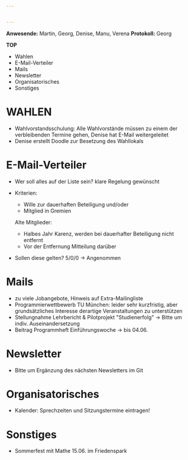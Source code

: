 ```yaml
---


---
```


**Anwesende:** Martin, Georg, Denise, Manu, Verena
**Protokoll:** Georg

**TOP** 
* Wahlen
* E-Mail-Verteiler
* Mails
* Newsletter
* Organisatorisches
* Sonstiges

# WAHLEN
* Wahlvorstandsschulung: Alle Wahlvorstände müssen zu einem der verbleibenden Termine gehen, Denise hat E-Mail weitergeleitet
* Denise erstellt Doodle zur Besetzung des Wahllokals

# E-Mail-Verteiler
* Wer soll alles auf der Liste sein? klare Regelung gewünscht
* Kriterien:
	- Wille zur dauerhaften Beteiligung
	und/oder
	- Mitglied in Gremien
	
	Alte Mitglieder:
	- Halbes Jahr Karenz, werden bei dauerhafter Beteiligung nicht entfernt
	- Vor der Entfernung Mitteilung darüber

* Sollen diese gelten? 5/0/0 -> Angenommen

# Mails
* zu viele Jobangebote, Hinweis auf Extra-Mailingliste
* Programmierwettbewerb TU München: leider sehr kurzfristig, aber grundsätzliches Interesse derartige Veranstaltungen zu unterstützen
* Stellungnahme Lehrbericht & Pilotprojekt "Studienerfolg" → Bitte um indiv. Auseinandersetzung
* Beitrag Programmheft Einführungswoche → bis 04.06.

# Newsletter
* Bitte um Ergänzung des nächsten Newsletters im Git

# Organisatorisches
* Kalender: Sprechzeiten und Sitzungstermine eintragen!

# Sonstiges
* Sommerfest mit Mathe 15.06. im Friedenspark

